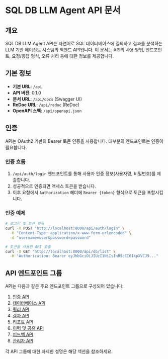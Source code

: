 # SQL DB LLM Agent API 문서

## 개요

SQL DB LLM Agent API는 자연어로 SQL 데이터베이스에 질의하고 결과를 분석하는 LLM 기반 에이전트 시스템의 백엔드 API입니다. 이 문서는 API의 사용 방법, 엔드포인트, 요청/응답 형식, 오류 처리 등에 대한 정보를 제공합니다.

## 기본 정보

- **기본 URL**: `/api`
- **API 버전**: 0.1.0
- **문서 URL**: `/api/docs` (Swagger UI)
- **ReDoc URL**: `/api/redoc` (ReDoc)
- **OpenAPI 스펙**: `/api/openapi.json`

## 인증

API는 OAuth2 기반의 Bearer 토큰 인증을 사용합니다. 대부분의 엔드포인트는 인증이 필요합니다.

### 인증 흐름

1. `/api/auth/login` 엔드포인트를 통해 사용자 인증 정보(사용자명, 비밀번호)를 제출합니다.
2. 성공적으로 인증되면 액세스 토큰을 받습니다.
3. 이후 요청에서 `Authorization` 헤더에 `Bearer {token}` 형식으로 토큰을 포함시킵니다.

### 인증 예제

```bash
# 로그인 및 토큰 획득
curl -X POST "http://localhost:8000/api/auth/login" \
  -H "Content-Type: application/x-www-form-urlencoded" \
  -d "username=user&password=password"

# 토큰을 사용한 API 호출
curl -X GET "http://localhost:8000/api/db/list" \
  -H "Authorization: Bearer eyJhbGciOiJIUzI1NiIsInR5cCI6IkpXVCJ9..."
```

## API 엔드포인트 그룹

API는 다음과 같은 주요 엔드포인트 그룹으로 구성되어 있습니다:

1. [인증 API](#인증-api)
2. [데이터베이스 API](#데이터베이스-api)
3. [쿼리 API](#쿼리-api)
4. [결과 API](#결과-api)
5. [리포트 API](#리포트-api)
6. [이력 및 공유 API](#이력-및-공유-api)
7. [피드백 API](#피드백-api)
8. [관리자 API](#관리자-api)

각 API 그룹에 대한 자세한 설명은 해당 섹션을 참조하세요.
